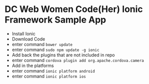 DC Web Women Code(Her) Ionic Framework Sample App
====

- Install Ionic
- Download Code
- enter command `bower update`
- enter command `sudo npm update -g ionic`
- Add back the plugins that are not included in repo
- enter command `cordova plugin add org.apache.cordova.camera`
- Add in the platforms 
- enter command `ionic platform android`
- enter command `ionic platform ios`
